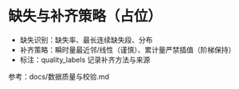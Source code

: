 # 缺失与补齐策略（占位）

- 缺失识别：缺失率、最长连续缺失段、分布
- 补齐策略：瞬时量最近邻/线性（谨慎）、累计量严禁插值（阶梯保持）
- 标注：quality_labels 记录补齐方法与来源

参考：docs/数据质量与校验.md
